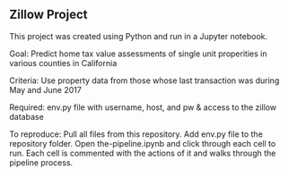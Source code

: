 ## Zillow Project

This project was created using Python and run in a Jupyter notebook. 

Goal: Predict home tax value assessments of single unit properities in various counties in California

Criteria: Use property data from those whose last transaction was during May and June 2017 

Required: env.py file with username, host, and pw & access to the zillow database

To reproduce: Pull all files from this repository. Add env.py file to the repository folder. Open the-pipeline.ipynb and click through each cell to run. Each cell is commented with the actions of it and walks through the pipeline process. 

